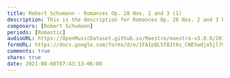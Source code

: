 ```yaml
---
title: Robert Schumann - Romances Op. 28 Nos. 2 and 3 (1)
description: This is the description for Romances Op. 28 Nos. 2 and 3 by Robert Schumann
composers: [Robert Schumann]
periods: [Romantic]
audioURL: https://OpenMusicDataset.github.io/Maestro/maestro-v3.0.0/2011/MIDI-Unprocessed_23_R3_2011_MID--AUDIO_R3-D8_03_Track03_wav.midi
formURL: https://docs.google.com/forms/d/e/1FAIpQLSfQ1t6s_CNEVwdja5jl7VsVtTUDfme5AC3qeZ7X6-DPf_yL7Q/viewform
comments: true
share: true
date: 2021-08-08T07:43:13-06:00
---
```

